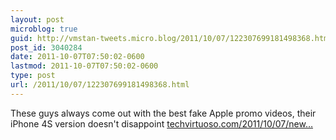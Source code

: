 ```yaml
---
layout: post
microblog: true
guid: http://vmstan-tweets.micro.blog/2011/10/07/122307699181498368.html
post_id: 3040284
date: 2011-10-07T07:50:02-0600
lastmod: 2011-10-07T07:50:02-0600
type: post
url: /2011/10/07/122307699181498368.html
---
```

These guys always come out with the best fake Apple promo videos, their iPhone 4S version doesn't disappoint <a href="http://techvirtuoso.com/2011/10/07/new-banned-iphone-4s-promo/">techvirtuoso.com/2011/10/07/new…</a>
